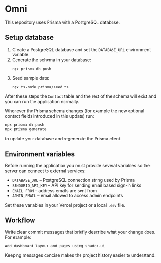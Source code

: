 # Omni

This repository uses Prisma with a PostgreSQL database.

## Setup database

1. Create a PostgreSQL database and set the `DATABASE_URL` environment variable.
2. Generate the schema in your database:
   ```sh
   npx prisma db push
   ```
3. Seed sample data:
   ```sh
   npx ts-node prisma/seed.ts
   ```

After these steps the `Contact` table and the rest of the schema will exist and you can run the application normally.

Whenever the Prisma schema changes (for example the new optional contact fields introduced in this update) run:
```sh
npx prisma db push
npx prisma generate
```
to update your database and regenerate the Prisma client.

## Environment variables

Before running the application you must provide several variables so the server
can connect to external services:

- `DATABASE_URL` – PostgreSQL connection string used by Prisma
- `SENDGRID_API_KEY` – API key for sending email based sign-in links
- `EMAIL_FROM` – address emails are sent from
- `ADMIN_EMAIL` – email allowed to access admin endpoints

Set these variables in your Vercel project or a local `.env` file.

## Workflow

Write clear commit messages that briefly describe what your change does. For example:

```
Add dashboard layout and pages using shadcn-ui
```

Keeping messages concise makes the project history easier to understand.
